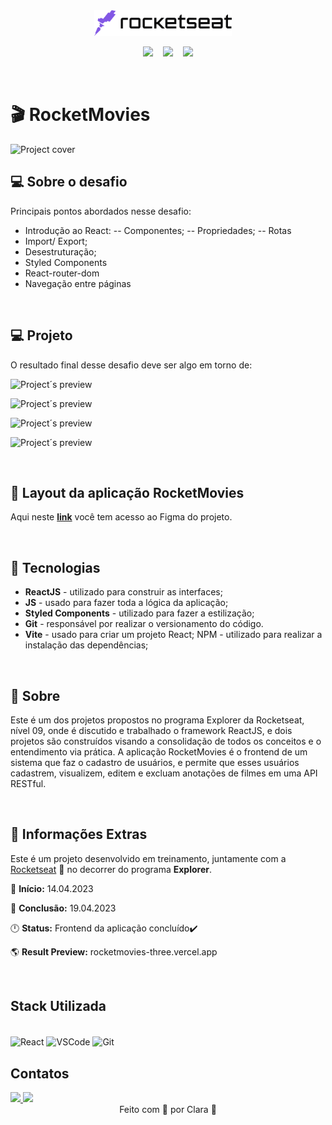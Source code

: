 <div align="center">
<img width="220px" src="https://raw.githubusercontent.com/Rocketseat/awesome/master/assets/logo_rocketseat.png" alt="">&nbsp;&nbsp;&nbsp;
<img width="150px" src="https://www.rocketseat.com.br/_next/image?url=%2Fassets%2Flogos%2Fexplorer.svg&w=256&q=75"  alt="">
<br>
<p align="center">
<img src="https://img.shields.io/github/last-commit/Clara-Pacheco/rocketMovies-Frontend"/>&nbsp;&nbsp;&nbsp;
<img src="https://img.shields.io/github/repo-size/Clara-Pacheco/rocketMovies-Frontend"/>&nbsp;&nbsp;&nbsp;
<img src="https://img.shields.io/github/languages/count/Clara-Pacheco/rocketMovies-Frontend"/>

</div>

<br>

# 🎬 RocketMovies

![Project cover](https://github.com/Clara-Pacheco/rocketMovies-Frontend/blob/main/src/assets/cover.jpg)

## 💻 Sobre o desafio

Principais pontos abordados nesse desafio:

- Introdução ao React:
  -- Componentes;
  -- Propriedades;
  -- Rotas
- Import/ Export;
- Desestruturação;
- Styled Components
- React-router-dom
- Navegação entre páginas

<br>

## 💻 Projeto

O resultado final desse desafio deve ser algo em torno de:

![Project´s preview](https://github.com/Clara-Pacheco/rocketMovies-Frontend/blob/main/src/assets/signin.png)  

![Project´s preview](https://github.com/Clara-Pacheco/rocketMovies-Frontend/blob/main/src/assets/signup.png)  

![Project´s preview](https://github.com/Clara-Pacheco/rocketMovies-Frontend/blob/main/src/assets/Approutes-preview.gif)  

![Project´s preview](https://github.com/Clara-Pacheco/rocketMovies-Frontend/blob/main/src/assets/AuthRoutes-preview.gif)

<br>  

## 📕 Layout da aplicação RocketMovies

Aqui neste **[link](https://www.figma.com/file/PAc8jXVZnFevkhiuNPKV5u/RocketMovies-(Copy)?node-id=0-1&t=oopGOY8Dkq60QwoY-0)** você tem acesso ao Figma do projeto.

<br>  

## 💾 Tecnologias  

- **ReactJS** - utilizado para construir as interfaces;
- **JS** - usado para fazer toda a lógica da aplicação;
- **Styled Components** - utilizado para fazer a estilização;
- **Git** - responsável por realizar o versionamento do código.
- **Vite** - usado para criar um projeto React;
NPM - utilizado para realizar a instalação das dependências;

<br>  

## 📝 Sobre  

Este é um dos projetos propostos no programa Explorer da Rocketseat, nível 09, onde é discutido e trabalhado o framework ReactJS, e dois projetos são construídos visando a consolidação de todos os conceitos e o entendimento via prática. A aplicação RocketMovies é o frontend de um sistema que faz o cadastro de usuários, e permite que esses usuários cadastrem, visualizem, editem e excluam anotações de filmes em uma API RESTful.

<br>  

##  📕 Informações Extras  

<p>Este é um projeto desenvolvido em treinamento, juntamente com a 
<a  href="https://www.rocketseat.com.br">Rocketseat</a> 🚀  
no decorrer do programa <b>Explorer</b>.  

<br>


📅 **Início:** 14.04.2023

📅 **Conclusão:** 19.04.2023

🕛 **Status:** Frontend da aplicação concluído✔️

🌎 **Result Preview:**   rocketmovies-three.vercel.app

<br>  

<h2>Stack Utilizada</h2>  

<div style="display: inline_block"><br>
  <img align="center" alt="React" height="30" width="40" src="https://cdn.jsdelivr.net/gh/devicons/devicon/icons/react/react-original.svg" />
          
  <!--<img align="center" alt="HTML" height="30" width="40" src="https://raw.githubusercontent.com/devicons/devicon/master/icons/html5/html5-original.svg">
  <img align="center" alt="CSS" height="30" width="40" src="https://raw.githubusercontent.com/devicons/devicon/master/icons/css3/css3-original.svg">
  <img align="center" alt="JavaScript" height="30" width="40" src="https://raw.githubusercontent.com/devicons/devicon/master/icons/javascript/javascript-plain.svg">-->
  <!--<img align="center" alt="JQuery" height="30" width="40" src="https://cdn.jsdelivr.net/gh/devicons/devicon/icons/jquery/jquery-original-wordmark.svg" />-->
  <!--<img align="center" alt="SASS" height="30" width="40" src="https://cdn.jsdelivr.net/gh/devicons/devicon/icons/sass/sass-original.svg" />-->
  <!--<img align="center" alt="Bootstrap" height="30" width="40" src="https://cdn.jsdelivr.net/gh/devicons/devicon/icons/bootstrap/bootstrap-original-wordmark.svg" />-->
  <!--<img align="center" alt="TypeScript" height="30" width="40" src="https://cdn.jsdelivr.net/gh/devicons/devicon/icons/typescript/typescript-original.svg" />-->
  <img align="center" alt="VSCode" height="30" width="40" src="https://cdn.jsdelivr.net/gh/devicons/devicon/icons/vscode/vscode-original-wordmark.svg" />
  <img align="center" alt="Git" height="30" width="40" src="https://cdn.jsdelivr.net/gh/devicons/devicon/icons/git/git-original.svg" />
</div>

<h2>Contatos</h2>  

<div>
    <a href="https://www.linkedin.com/in/maria-clara-pacheco/" target="_blank">
        <img src="https://img.shields.io/badge/linkedin-%230077B5.svg?style=for-the-badge&logo=linkedin&logoColor=white" target="_blank">
    </a>
    <a href = "mailto:clarapacheco27@gmail.com">
        <img src="https://img.shields.io/badge/-Gmail-%23333?style=for-the-badge&logo=gmail&logoColor=white" target="_blank">
    </a>
</div>

<div align="center">
Feito com 💜 por Clara 🚀
</div>
</p>

